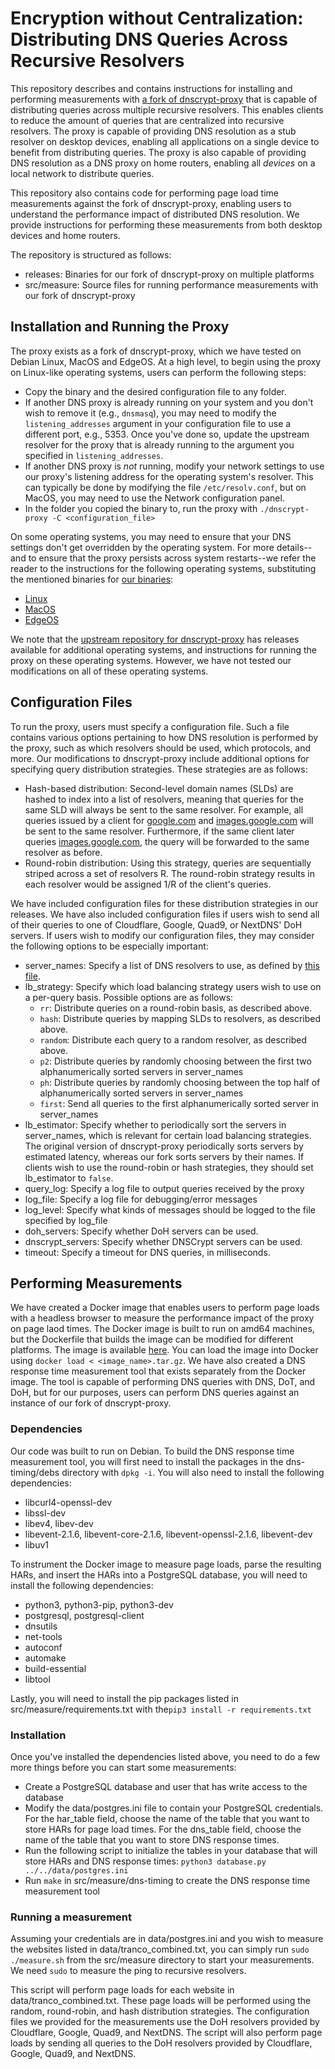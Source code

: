 # Encryption without Centralization: Distributing DNS Queries Across Recursive Resolvers

This repository describes and contains instructions for installing and performing measurements with [a fork of dnscrypt-proxy](https://github.com/noise-lab/dnscrypt-proxy) that is capable of distributing queries across multiple recursive resolvers.
This enables clients to reduce the amount of queries that are centralized into recursive resolvers.
The proxy is capable of providing DNS resolution as a stub resolver on desktop devices, enabling all applications on a single device to benefit from distributing queries.
The proxy is also capable of providing DNS resolution as a DNS proxy on home routers, enabling all *devices* on a local network to distribute queries.

This repository also contains code for performing page load time measurements against the fork of dnscrypt-proxy, enabling users to understand the performance impact of distributed DNS resolution.
We provide instructions for performing these measurements from both desktop devices and home routers.

The repository is structured as follows:
- releases: Binaries for our fork of dnscrypt-proxy on multiple platforms
- src/measure: Source files for running performance measurements with our fork of dnscrypt-proxy

## Installation and Running the Proxy
The proxy exists as a fork of dnscrypt-proxy, which we have tested on Debian Linux, MacOS and EdgeOS. At a high level, to begin using the proxy on Linux-like operating systems, users can perform the following steps:
- Copy the binary and the desired configuration file to any folder.
- If another DNS proxy is already running on your system and you don't wish to remove it (e.g., `dnsmasq`), you may need to modify the `listening_addresses` argument in your configuration file to use a different port, e.g., 5353. Once you've done so, update the upstream resolver for the proxy that is already running to the argument you specified in `listening_addresses`.
- If another DNS proxy is *not* running, modify your network settings to use our proxy's listening address for the operating system's resolver. This can typically be done by modifying the file `/etc/resolv.conf`, but on MacOS, you may need to use the Network configuration panel.
- In the folder you copied the binary to, run the proxy with `./dnscrypt-proxy -C <configuration_file>`

On some operating systems, you may need to ensure that your DNS settings don't get overridden by the operating system. For more details--and to ensure that the proxy persists across system restarts--we refer the reader to the instructions for the following operating systems, substituting the mentioned binaries for [our binaries](https://github.com/noise-lab/multi-trr-public/tree/main/releases):
- [Linux](https://github.com/DNSCrypt/dnscrypt-proxy/wiki/Installation-linux)
- [MacOS](https://github.com/DNSCrypt/dnscrypt-proxy/wiki/Installation-macOS)
- [EdgeOS](https://github.com/DNSCrypt/dnscrypt-proxy/wiki/Installation-on-EdgeOS)

We note that the [upstream repository for dnscrypt-proxy](https://github.com/DNSCrypt/dnscrypt-proxy/wiki/Installation) has releases available for additional operating systems, and instructions for running the proxy on these operating systems. However, we have not tested our modifications on all of these operating systems.

## Configuration Files
To run the proxy, users must specify a configuration file. Such a file contains various options pertaining to how DNS resolution is performed by the proxy, such as which resolvers should be used, which protocols, and more. Our modifications to dnscrypt-proxy include additional options for specifying query distribution strategies. These strategies are as follows:

- Hash-based distribution: Second-level domain names (SLDs) are hashed to index into a list of resolvers, meaning that queries for the same SLD will always be sent to the same
resolver.
For example, all queries issued by a client for [google.com](google.com) and [images.google.com](images.google.com) will be sent
to the same resolver.
Furthermore, if the same client later queries [images.google.com](images.google.com), the query will be forwarded to the same resolver as before.
- Round-robin distribution: Using this strategy, queries are sequentially striped across a set of resolvers
R. The round-robin strategy results in each resolver would be assigned 1/R of the client's queries.

We have included configuration files for these distribution strategies in our releases. We have also included configuration files if users wish to send all of their queries to one of Cloudflare, Google, Quad9, or NextDNS' DoH servers. If users wish to modify our configuration files, they may consider the following options to be especially important:
- server_names: Specify a list of DNS resolvers to use, as defined by [this file](https://dnscrypt.info/public-servers).
- lb_strategy: Specify which load balancing strategy users wish to use on a per-query basis. Possible options are as follows:
    * `rr`: Distribute queries on a round-robin basis, as described above.
    * `hash`: Distribute queries by mapping SLDs to resolvers, as described above.
    * `random`: Distribute each query to a random resolver, as described above.
    * `p2`: Distribute queries by randomly choosing between the first two alphanumerically sorted servers in server_names
    * `ph`: Distribute queries by randomly choosing between the top half of alphanumerically sorted servers in server_names
    * `first`: Send all queries to the first alphanumerically sorted server in server_names
- lb_estimator: Specify whether to periodically sort the servers in server_names, which is relevant for certain load balancing strategies. The original version of dnscrypt-proxy periodically sorts servers by estimated latency, whereas our fork sorts servers by their names. If clients wish to use the round-robin or hash strategies, they should set lb_estimator to `false`.
- query_log: Specify a log file to output queries received by the proxy
- log_file: Specify a log file for debugging/error messages
- log_level: Specify what kinds of messages should be logged to the file specified by log_file
- doh_servers: Specify whether DoH servers can be used.
- dnscrypt_servers: Specify whether DNSCrypt servers can be used.
- timeout: Specify a timeout for DNS queries, in milliseconds.

## Performing Measurements
We have created a Docker image that enables users to perform page loads with a headless browser to measure the performance impact of the proxy on page laod times.
The Docker image is built to run on amd64 machines, but the Dockerfile that builds the image can be modified for different platforms.
The image is available [here](https://www.dropbox.com/s/51mvmpe7wr91pnl/multitrr-test.tar?dl=0).
You can load the image into Docker using `docker load < <image_name>.tar.gz`.
We have also created a DNS response time measurement tool that exists separately from the Docker image.
The tool is capable of performing DNS queries with DNS, DoT, and DoH, but for our purposes, users can perform DNS queries against an instance of our fork of dnscrypt-proxy.

### Dependencies
Our code was built to run on Debian.
To build the DNS response time measurement tool, you will first need to install
the packages in the dns-timing/debs directory with `dpkg -i`.
You will also need to install the following dependencies:

* libcurl4-openssl-dev
* libssl-dev
* libev4, libev-dev
* libevent-2.1.6, libevent-core-2.1.6, libevent-openssl-2.1.6, libevent-dev
* libuv1

To instrument the Docker image to measure page loads, parse the resulting HARs,
and insert the HARs into a PostgreSQL database, you will need to install the
following dependencies:

* python3, python3-pip, python3-dev
* postgresql, postgresql-client
* dnsutils
* net-tools 
* autoconf
* automake
* build-essential
* libtool

Lastly, you will need to install the pip packages listed in 
src/measure/requirements.txt with the`pip3 install -r requirements.txt`

### Installation
Once you've installed the dependencies listed above, you need to do a few more
things before you can start some measurements:
* Create a PostgreSQL database and user that has write access to the database
* Modify the data/postgres.ini file to contain your PostgreSQL credentials. For
  the har_table field, choose the name of the table that you want to store HARs
  for page load times. For the dns_table field, choose the name of the table that
  you want to store DNS response times.
* Run the following script to initialize the tables in your database that will
  store HARs and DNS response times:
  `python3 database.py ../../data/postgres.ini`
* Run `make` in src/measure/dns-timing to create the DNS response time measurement tool

### Running a measurement
Assuming your credentials are in data/postgres.ini and you wish to measure the
websites listed in data/tranco_combined.txt, you can simply run `sudo ./measure.sh`
from the src/measure directory to start your measurements. We need `sudo` to 
measure the ping to recursive resolvers.

This script will perform page loads for each website in
data/tranco_combined.txt. These page loads will be performed using the random, round-robin, 
and hash distribution strategies. The configuration files we provided for the measurements 
use the DoH resolvers provided by Cloudflare, Google, Quad9, and NextDNS.
The script will also perform page loads by sending all queries to the DoH resolvers provided by 
Cloudflare, Google, Quad9, and NextDNS.


